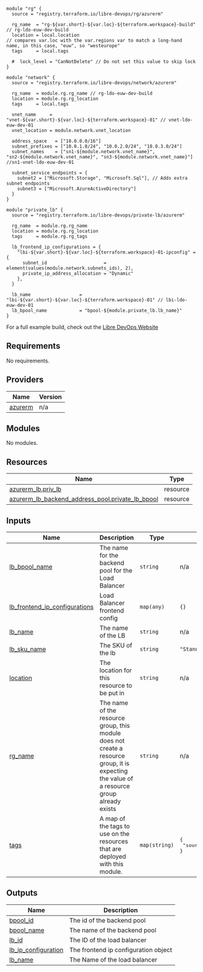 ```hcl
module "rg" {
  source = "registry.terraform.io/libre-devops/rg/azurerm"

  rg_name  = "rg-${var.short}-${var.loc}-${terraform.workspace}-build" // rg-ldo-euw-dev-build
  location = local.location                                            // compares var.loc with the var.regions var to match a long-hand name, in this case, "euw", so "westeurope"
  tags     = local.tags

  #  lock_level = "CanNotDelete" // Do not set this value to skip lock
}

module "network" {
  source = "registry.terraform.io/libre-devops/network/azurerm"

  rg_name  = module.rg.rg_name // rg-ldo-euw-dev-build
  location = module.rg.rg_location
  tags     = local.tags

  vnet_name     = "vnet-${var.short}-${var.loc}-${terraform.workspace}-01" // vnet-ldo-euw-dev-01
  vnet_location = module.network.vnet_location

  address_space   = ["10.0.0.0/16"]
  subnet_prefixes = ["10.0.1.0/24", "10.0.2.0/24", "10.0.3.0/24"]
  subnet_names    = ["sn1-${module.network.vnet_name}", "sn2-${module.network.vnet_name}", "sn3-${module.network.vnet_name}"] //sn1-vnet-ldo-euw-dev-01

  subnet_service_endpoints = {
    subnet2 = ["Microsoft.Storage", "Microsoft.Sql"], // Adds extra subnet endpoints
    subnet3 = ["Microsoft.AzureActiveDirectory"]
  }
}

module "private_lb" {
  source = "registry.terraform.io/libre-devops/private-lb/azurerm"

  rg_name  = module.rg.rg_name
  location = module.rg.rg_location
  tags     = module.rg.rg_tags

  lb_frontend_ip_configurations = {
    "lbi-${var.short}-${var.loc}-${terraform.workspace}-01-ipconfig" = {
      subnet_id                     = element(values(module.network.subnets_ids), 2),
      private_ip_address_allocation = "Dynamic"
    },
  }

  lb_name                  = "lbi-${var.short}-${var.loc}-${terraform.workspace}-01" // lbi-ldo-euw-dev-01
  lb_bpool_name            = "bpool-${module.private_lb.lb_name}"
}
```

For a full example build, check out the [Libre DevOps Website](https://www.libredevops.org/quickstart/utils/terraform/using-lbdo-tf-modules-example.html)

## Requirements

No requirements.

## Providers

| Name | Version |
|------|---------|
| <a name="provider_azurerm"></a> [azurerm](#provider\_azurerm) | n/a |

## Modules

No modules.

## Resources

| Name | Type |
|------|------|
| [azurerm_lb.priv_lb](https://registry.terraform.io/providers/hashicorp/azurerm/latest/docs/resources/lb) | resource |
| [azurerm_lb_backend_address_pool.private_lb_bpool](https://registry.terraform.io/providers/hashicorp/azurerm/latest/docs/resources/lb_backend_address_pool) | resource |

## Inputs

| Name | Description | Type | Default | Required |
|------|-------------|------|---------|:--------:|
| <a name="input_lb_bpool_name"></a> [lb\_bpool\_name](#input\_lb\_bpool\_name) | The name for the backend pool for the Load Balancer | `string` | n/a | yes |
| <a name="input_lb_frontend_ip_configurations"></a> [lb\_frontend\_ip\_configurations](#input\_lb\_frontend\_ip\_configurations) | Load Balancer frontend config | `map(any)` | `{}` | no |
| <a name="input_lb_name"></a> [lb\_name](#input\_lb\_name) | The name of the LB | `string` | n/a | yes |
| <a name="input_lb_sku_name"></a> [lb\_sku\_name](#input\_lb\_sku\_name) | The SKU of the lb | `string` | `"Standard"` | no |
| <a name="input_location"></a> [location](#input\_location) | The location for this resource to be put in | `string` | n/a | yes |
| <a name="input_rg_name"></a> [rg\_name](#input\_rg\_name) | The name of the resource group, this module does not create a resource group, it is expecting the value of a resource group already exists | `string` | n/a | yes |
| <a name="input_tags"></a> [tags](#input\_tags) | A map of the tags to use on the resources that are deployed with this module. | `map(string)` | <pre>{<br>  "source": "terraform"<br>}</pre> | no |

## Outputs

| Name | Description |
|------|-------------|
| <a name="output_bpool_id"></a> [bpool\_id](#output\_bpool\_id) | The id of the backend pool |
| <a name="output_bpool_name"></a> [bpool\_name](#output\_bpool\_name) | The name of the backend pool |
| <a name="output_lb_id"></a> [lb\_id](#output\_lb\_id) | The ID of the load balancer |
| <a name="output_lb_ip_configuration"></a> [lb\_ip\_configuration](#output\_lb\_ip\_configuration) | The frontend ip configuration object |
| <a name="output_lb_name"></a> [lb\_name](#output\_lb\_name) | The Name of the load balancer |
